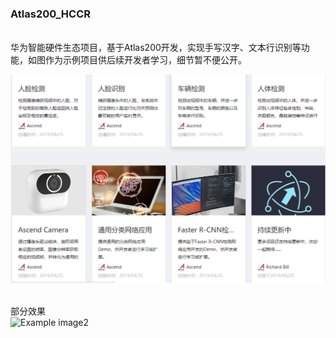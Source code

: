 <h3>Atlas200_HCCR</h3>
<br>华为智能硬件生态项目，基于Atlas200开发，实现手写汉字、文本行识别等功能，如图作为示例项目供后续开发者学习，细节暂不便公开。</br>


![Example image2](https://github.com/HuiyanWen/Atlas200_HCCR/blob/master/1.png)

<br>部分效果</br>
![Example image2](https://github.com/HuiyanWen/Atlas200_HCCR/blob/master/ezgif-4-c08fd4ad4618.gif)
